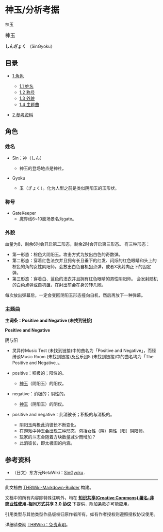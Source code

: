 # 神玉/分析考据

<!-- source html: G:\repos\THBWiki-Markdown-Builder\THBWikiMarkdown\Temp\main\2\26\ns0%3A%E7%A5%9E%E7%8E%89%2F%E5%88%86%E6%9E%90%E8%80%83%E6%8D%AE.html -->

神玉

  
<big>神玉</big>  

 **しんぎょく** （SinGyoku）
  

## 目录

- [1 角色](#角色)

  - [1.1 姓名](#姓名)
  - [1.2 称号](#称号)
  - [1.3 外貌](#外貌)
  - [1.4 主题曲](#主题曲)



- [2 参考资料](#参考资料)




## 角色
### 姓名
- Sin：神（しん）
  - 神玉的登场地点是神社。

- Gyoku
  - 玉（ぎょく）。化为人型之前是类似阴阳玉的玉形状。


### 称号
- GateKeeper
  - 魔界线6~10面场景名为gate。


### 外貌
  
血量为8，剩余6时会开启第二形态，剩余2时会开启第三形态。
有三种形态： 
  

- 第一形态：棕色大阴阳玉。攻击方式为放出白色的奇数弹。
- 第二形态：穿着红色法衣并且拥有长且垂下的红发、闪烁的红色眼睛和头上的棕色的角的女性阴阳师。会放出白色自机狙点弹，或者X状射向正下的固定弹。
- 第三形态：穿着白、蓝色的法衣并且拥有红色眼睛的男性阴阳师。 会发射随机的白色点弹或自机狙，在射出前会在身旁转几圈。

  
每次放出弹幕后，一定会变回阴阳玉形态撞向自机，然后再放下一种弹幕。
  

### 主题曲
  
 **主词条：Positive and Negative (未找到链接)** 
  
  
 **Positive and Negative** 
  
阴与阳
  

- 灵异传Music Test (未找到链接)中的曲名为「Positive and Negative」，而怪绮谈Music Room (未找到链接)及幺乐团5 (未找到链接)中的曲名均为「The Positive and Negative」。
- positive：积极的；阳性的。
  - [神玉](./神玉.md)（阴阳玉）的阳仪。

- negative：消极的；阴性的。
  - [神玉](./神玉.md)（阴阳玉）的阴仪。

- positive and negative：此消彼长；积极的与消极的。
  - 阴阳玉两极此消彼长不断变化。
  - 在游戏中神玉会出现三种形态，包括女性（阴）男性（阳）阴阳师。
  - 玩家的斗志会随着方块数量减少而增加？
  - 此消彼长，即太极图的内涵。


## 参考资料
- （日文）东方元NetaWiki：[SinGyoku](https://seesaawiki.jp/toho-motoneta_2nd/d/SinGyoku)．





---

此文档由 [THBWiki-Markdown-Builder](https://github.com/Delsin-Yu/THBWiki-Markdown-Builder) 构建。

文档中的所有内容除特殊注明外，均在 [**知识共享(Creative Commons) 署名-非商业性使用-相同方式共享 3.0 协议**](https://creativecommons.org/licenses/by-sa/3.0/deed.zh-hans) 下提供，附加条款亦可能应用。

引用类型与其他类型作品版权归原作者所有，如有作者授权则遵照授权协议使用。

详细请查阅 [THBWiki：免责声明](https://thbwiki.cc/THBWiki:%E5%85%8D%E8%B4%A3%E5%A3%B0%E6%98%8E)。


